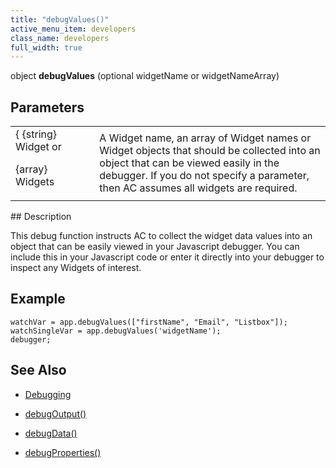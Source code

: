 ```yaml
---
title: "debugValues()"
active_menu_item: developers
class_name: developers
full_width: true
---
```



object **debugValues** (optional widgetName or widgetNameArray)

## Parameters

<table>
<tr>
<td width="142">
{ {string} Widget or

{array} Widgets

</td>
<td width="15">
</td>
<td width="723">
A Widget name, an array of Widget names or Widget objects that should be collected into an object that can be viewed easily in the debugger. If you do not specify a parameter, then AC assumes all widgets are required.

</td>
</tr>
</table>
## Description

This debug function instructs AC to collect the widget data values into an object that can be easily viewed in your Javascript debugger. You can include this in your Javascript code or enter it directly into your debugger to inspect any Widgets of interest.

## Example

    watchVar = app.debugValues(["firstName", "Email", "Listbox"]);
    watchSingleVar = app.debugValues('widgetName');
    debugger;
      
   

## See Also

 - [Debugging](/developers/user-guide/product-guide/advanced-features/testing-apps/debugging)

 - [debugOutput()](/developers/user-guide/scripting-apis/client-api/app-functions/debugoutput)

 - [debugData()](/developers/user-guide/scripting-apis/client-api/app-functions/debugdata)

 - [debugProperties()](/developers/user-guide/scripting-apis/client-api/app-functions/debugproperties)

